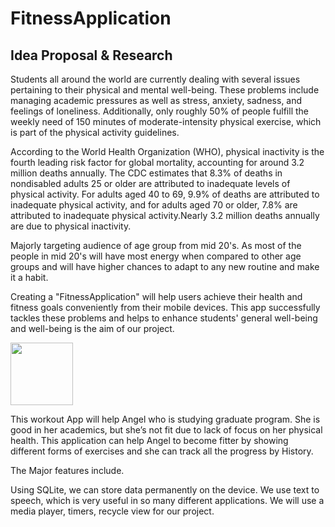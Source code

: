 # FitnessApplication

## Idea Proposal & Research

Students all around the world are currently dealing with several issues pertaining to their physical and mental well-being. These problems include managing academic pressures as well as stress, anxiety, sadness, and feelings of loneliness. Additionally, only roughly 50% of people fulfill the weekly need of 150 minutes of moderate-intensity physical exercise, which is part of the physical activity guidelines.

According to the World Health Organization (WHO), physical inactivity is the fourth leading risk factor for global mortality, accounting for around 3.2 million deaths annually. The CDC estimates that 8.3% of deaths in nondisabled adults 25 or older are attributed to inadequate levels of physical activity. For adults aged 40 to 69, 9.9% of deaths are attributed to inadequate physical activity, and for adults aged 70 or older, 7.8% are attributed to inadequate physical activity.Nearly 3.2 million deaths annually are due to physical inactivity.

Majorly targeting audience of age group from mid 20's. As most of the people in mid 20's will have most energy when compared to other age groups and will have higher chances to adapt to any new routine and make it a habit.

Creating a "FitnessApplication" will help users achieve their health and fitness goals conveniently from their mobile devices. This app successfully tackles these problems and helps to enhance students' general well-being and well-being is the aim of our project.

<img src="[your-image-url](https://github.com/CS639-Team1-FinalProject/FitnessApplication/assets/158248802/2e6222ff-54eb-4c51-8f74-b383b9b4c6b1)" width="100" height="100">

This workout App will help Angel who is studying graduate program. She is good in her academics, but she’s not fit due to lack of focus on her physical health.
This application can help Angel to become fitter by showing different forms of exercises and she can track all the progress by History.

The Major features include.

Using SQLite, we can store data permanently on the device.
We use text to speech, which is very useful in so many different applications. 
We will use a media player, timers, recycle view for our project.
